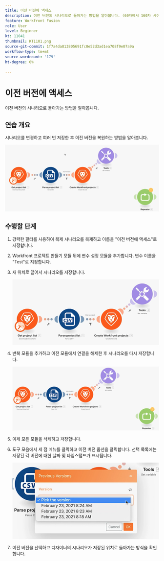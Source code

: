 ```yaml
---
title: 이전 버전에 액세스
description: 이전 버전의 시나리오로 돌아가는 방법을 알아봅니다. (60자에서 160자 사이여야 하지만 56자)
feature: Workfront Fusion
role: User
level: Beginner
kt: 11041
thumbnail: KT1101.png
source-git-commit: 1f7a4da813805691fc0e52d3ad1ea708f9e07a9a
workflow-type: tm+mt
source-wordcount: '179'
ht-degree: 0%

---
```



# 이전 버전에 액세스

이전 버전의 시나리오로 돌아가는 방법을 알아봅니다.

## 연습 개요

시나리오를 변경하고 여러 번 저장한 후 이전 버전을 복원하는 방법을 알아봅니다.

![이전 버전 이미지 1에 액세스](../12-exercises/assets/accessing-previous-versions-walkthrough-1.png)

## 수행할 단계

1. 강력한 필터를 사용하여 복제 시나리오를 복제하고 이름을 &quot;이전 버전에 액세스&quot;로 지정합니다.
1. Workfront 프로젝트 만들기 모듈 뒤에 변수 설정 모듈을 추가합니다. 변수 이름을 &quot;Test&quot;로 지정합니다.
1. 새 위치로 끌어서 시나리오를 저장합니다.

   ![이전 버전 이미지 2에 액세스](../12-exercises/assets/accessing-previous-versions-walkthrough-2.png)

1. 반복 모듈을 추가하고 이전 모듈에서 연결을 해제한 후 시나리오를 다시 저장합니다.

   ![이전 버전 이미지 3에 액세스](../12-exercises/assets/accessing-previous-versions-walkthrough-3.png)

1. 이제 모든 모듈을 삭제하고 저장합니다.
1. 도구 모음에서 세 점 메뉴를 클릭하고 이전 버전 옵션을 클릭합니다. 선택 목록에는 저장된 각 버전에 대한 날짜 및 타임스탬프가 표시됩니다.

   ![이전 버전 이미지 4에 액세스](../12-exercises/assets/accessing-previous-versions-walkthrough-4.png)

1. 이전 버전을 선택하고 디자이너의 시나리오가 저장된 위치로 돌아가는 방식을 확인합니다.
